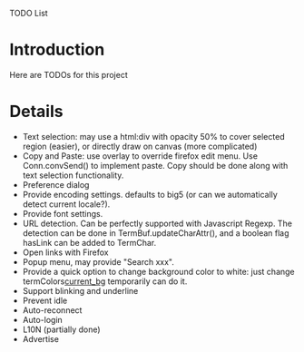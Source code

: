 TODO List

# Introduction #
Here are TODOs for this project

# Details #

  * Text selection: may use a html:div with opacity 50% to cover selected region (easier), or directly draw on canvas (more complicated)
  * Copy and Paste: use overlay to override firefox edit menu. Use Conn.convSend() to implement paste. Copy should be done along with text selection functionality.
  * Preference dialog
  * Provide encoding settings. defaults to big5 (or can we automatically detect current locale?).
  * Provide font settings.
  * URL detection. Can be perfectly supported with Javascript Regexp. The detection can be done in TermBuf.updateCharAttr(), and a boolean flag hasLink can be added to TermChar.
  * Open links with Firefox
  * Popup menu, may provide "Search xxx".
  * Provide a quick option to change background color to white: just change termColors[current\_bg](current_bg.md) temporarily can do it.
  * Support blinking and underline
  * Prevent idle
  * Auto-reconnect
  * Auto-login
  * L10N (partially done)
  * Advertise